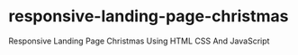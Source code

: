 # responsive-landing-page-christmas
Responsive Landing Page Christmas Using HTML CSS And JavaScript
